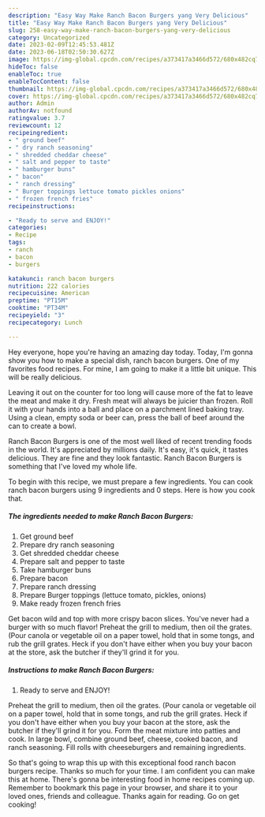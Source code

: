 ```yaml
---
description: "Easy Way Make Ranch Bacon Burgers yang Very Delicious"
title: "Easy Way Make Ranch Bacon Burgers yang Very Delicious"
slug: 258-easy-way-make-ranch-bacon-burgers-yang-very-delicious
category: Uncategorized
date: 2023-02-09T12:45:53.481Z
date: 2023-06-18T02:50:30.627Z
image: https://img-global.cpcdn.com/recipes/a373417a3466d572/680x482cq70/ranch-bacon-burgers-recipe-main-photo.jpg
hideToc: false
enableToc: true
enableTocContent: false
thumbnail: https://img-global.cpcdn.com/recipes/a373417a3466d572/680x482cq70/ranch-bacon-burgers-recipe-main-photo.jpg
cover: https://img-global.cpcdn.com/recipes/a373417a3466d572/680x482cq70/ranch-bacon-burgers-recipe-main-photo.jpg
author: Admin
authorAv: notfound
ratingvalue: 3.7
reviewcount: 12
recipeingredient:
- " ground beef"
- " dry ranch seasoning"
- " shredded cheddar cheese"
- " salt and pepper to taste"
- " hamburger buns"
- " bacon"
- " ranch dressing"
- " Burger toppings lettuce tomato pickles onions"
- " frozen french fries"
recipeinstructions:

- "Ready to serve and ENJOY!"
categories:
- Recipe
tags:
- ranch
- bacon
- burgers

katakunci: ranch bacon burgers 
nutrition: 222 calories
recipecuisine: American
preptime: "PT15M"
cooktime: "PT34M"
recipeyield: "3"
recipecategory: Lunch

---
```



Hey everyone, hope you're having an amazing day today. Today, I'm gonna show you how to make a special dish, ranch bacon burgers. One of my favorites food recipes. For mine, I am going to make it a little bit unique. This will be really delicious.

Leaving it out on the counter for too long will cause more of the fat to leave the meat and make it dry. Fresh meat will always be juicier than frozen. Roll it with your hands into a ball and place on a parchment lined baking tray. Using a clean, empty soda or beer can, press the ball of beef around the can to create a bowl.

Ranch Bacon Burgers is one of the most well liked of recent trending foods in the world. It's appreciated by millions daily. It's easy, it's quick, it tastes delicious. They are fine and they look fantastic. Ranch Bacon Burgers is something that I've loved my whole life.


To begin with this recipe, we must prepare a few ingredients. You can cook ranch bacon burgers using 9 ingredients and 0 steps. Here is how you cook that.

<!--inarticleads1-->

##### The ingredients needed to make Ranch Bacon Burgers:

1. Get  ground beef
1. Prepare  dry ranch seasoning
1. Get  shredded cheddar cheese
1. Prepare  salt and pepper to taste
1. Take  hamburger buns
1. Prepare  bacon
1. Prepare  ranch dressing
1. Prepare  Burger toppings (lettuce tomato, pickles, onions)
1. Make ready  frozen french fries


Get bacon wild and top with more crispy bacon slices. You&#39;ve never had a burger with so much flavor! Preheat the grill to medium, then oil the grates. (Pour canola or vegetable oil on a paper towel, hold that in some tongs, and rub the grill grates. Heck if you don&#39;t have either when you buy your bacon at the store, ask the butcher if they&#39;ll grind it for you. 

<!--inarticleads2-->

##### Instructions to make Ranch Bacon Burgers:


1. Ready to serve and ENJOY!

Preheat the grill to medium, then oil the grates. (Pour canola or vegetable oil on a paper towel, hold that in some tongs, and rub the grill grates. Heck if you don&#39;t have either when you buy your bacon at the store, ask the butcher if they&#39;ll grind it for you. Form the meat mixture into patties and cook. In large bowl, combine ground beef, cheese, cooked bacon, and ranch seasoning. Fill rolls with cheeseburgers and remaining ingredients. 

So that's going to wrap this up with this exceptional food ranch bacon burgers recipe. Thanks so much for your time. I am confident you can make this at home. There's gonna be interesting food in home recipes coming up. Remember to bookmark this page in your browser, and share it to your loved ones, friends and colleague. Thanks again for reading. Go on get cooking!
